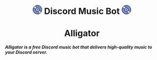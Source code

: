 <h1 align="center"><img src="./media/logo.gif" width="30px"> Discord Music Bot <img src="./media/logo.gif" width="30px"></h1>
<h1 align="center"> Alligator </h1>

##### Alligator is a free Discord music bot that delivers high-quality music to your Discord server.
